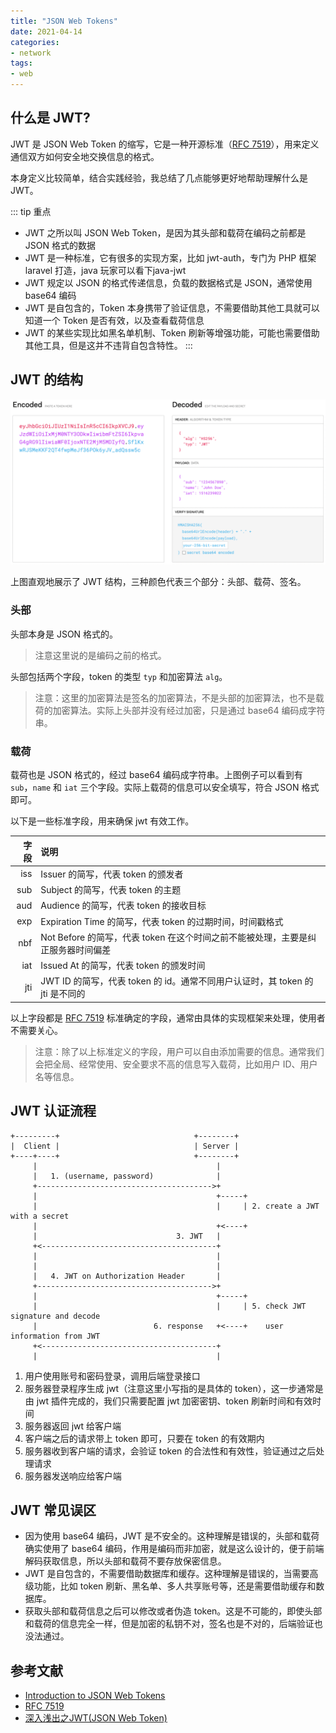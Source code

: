 ```yaml
---
title: "JSON Web Tokens"
date: 2021-04-14
categories:
- network
tags:
- web
---
```


## 什么是 JWT?
JWT 是 JSON Web Token 的缩写，它是一种开源标准（[RFC 7519]），用来定义通信双方如何安全地交换信息的格式。

本身定义比较简单，结合实践经验，我总结了几点能够更好地帮助理解什么是JWT。

::: tip 重点
- JWT 之所以叫 JSON Web Token，是因为其头部和载荷在编码之前都是 JSON 格式的数据
- JWT 是一种标准，它有很多的实现方案，比如 jwt-auth，专门为 PHP 框架 laravel 打造，java 玩家可以看下java-jwt
- JWT 规定以 JSON 的格式传递信息，负载的数据格式是 JSON，通常使用 base64 编码
- JWT 是自包含的，Token 本身携带了验证信息，不需要借助其他工具就可以知道一个 Token 是否有效，以及查看载荷信息
- JWT 的某些实现比如黑名单机制、Token 刷新等增强功能，可能也需要借助其他工具，但是这并不违背自包含特性。
:::

## JWT 的结构

![JWT 结构](./images/JWT.png)

上图直观地展示了 JWT 结构，三种颜色代表三个部分：头部、载荷、签名。

### 头部

头部本身是 JSON 格式的。

> 注意这里说的是编码之前的格式。

头部包括两个字段，token 的类型 `typ` 和加密算法 `alg`。

> 注意：这里的加密算法是签名的加密算法，不是头部的加密算法，也不是载荷的加密算法。实际上头部并没有经过加密，只是通过 base64 编码成字符串。

### 载荷

载荷也是 JSON 格式的，经过 base64 编码成字符串。上图例子可以看到有 `sub`，`name` 和 `iat` 三个字段。实际上载荷的信息可以安全填写，符合 JSON 格式即可。

以下是一些标准字段，用来确保 jwt 有效工作。

| 字段 | 说明                                                                             |
| ---: | :------------------------------------------------------------------------------- |
|  iss | Issuer 的简写，代表 token 的颁发者                                               |
|  sub | Subject 的简写，代表 token 的主题                                                |
|  aud | Audience 的简写，代表 token 的接收目标                                           |
|  exp | Expiration Time 的简写，代表 token 的过期时间，时间戳格式                        |
|  nbf | Not Before 的简写，代表 token 在这个时间之前不能被处理，主要是纠正服务器时间偏差 |
|  iat | Issued At 的简写，代表 token 的颁发时间                                          |
|  jti | JWT ID 的简写，代表 token 的 id。通常不同用户认证时，其 token 的 jti 是不同的    |

以上字段都是 [RFC 7519] 标准确定的字段，通常由具体的实现框架来处理，使用者不需要关心。

> 注意：除了以上标准定义的字段，用户可以自由添加需要的信息。通常我们会把全局、经常使用、安全要求不高的信息写入载荷，比如用户 ID、用户名等信息。

## JWT 认证流程

```
+---------+                              +--------+
|  Client |                              | Server |
+----+----+                              +--------+
     |                                        |
     |   1. (username, password)              |
     +--------------------------------------->+
     |                                        +-----+
     |                                        |     | 2. create a JWT with a secret
     |                                        +<----+
     |                               3. JWT   |
     +<---------------------------------------+
     |                                        |
     |                                        |
     |   4. JWT on Authorization Header       |
     +--------------------------------------->+
     |                                        +-----+
     |                                        |     | 5. check JWT signature and decode
     |                          6. response   +<----+    user information from JWT
     +<---------------------------------------+
     |                                        |
```

1. 用户使用账号和密码登录，调用后端登录接口
2. 服务器登录程序生成 jwt（注意这里小写指的是具体的 token），这一步通常是由 jwt 插件完成的，我们只需要配置 jwt 加密密钥、token 刷新时间和有效时间
3. 服务器返回 jwt 给客户端
4. 客户端之后的请求带上 token 即可，只要在 token 的有效期内
5. 服务器收到客户端的请求，会验证 token 的合法性和有效性，验证通过之后处理请求
6. 服务器发送响应给客户端

## JWT 常见误区
- 因为使用 base64 编码，JWT 是不安全的。这种理解是错误的，头部和载荷确实使用了 base64 编码，作用是编码而非加密，就是这么设计的，便于前端解码获取信息，所以头部和载荷不要存放保密信息。
- JWT 是自包含的，不需要借助数据库和缓存。这种理解是错误的，当需要高级功能，比如 token 刷新、黑名单、多人共享账号等，还是需要借助缓存和数据库。
- 获取头部和载荷信息之后可以修改或者伪造 token。这是不可能的，即使头部和载荷的信息完全一样，但是加密的私钥不对，签名也是不对的，后端验证也没法通过。

## 参考文献
- [Introduction to JSON Web Tokens](https://jwt.io/introduction/)
- [RFC 7519]
- [深入浅出之JWT(JSON Web Token)](https://zhuanlan.zhihu.com/p/355160217)

[RFC 7519]: https://tools.ietf.org/html/rfc7519
